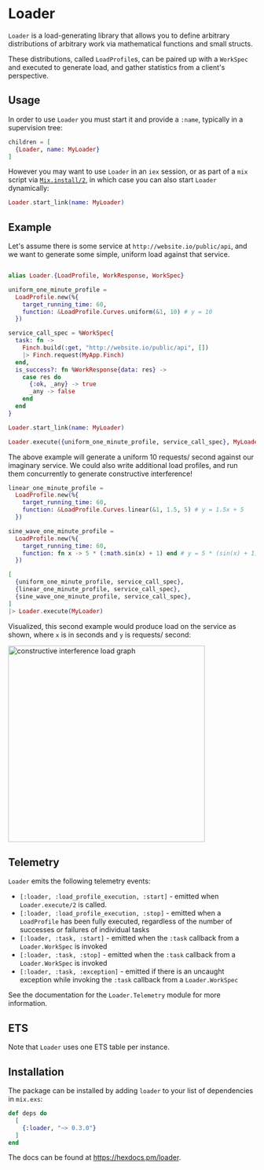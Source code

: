 # Loader

<!-- MDOC !-->
<!-- DESCRIPTION !-->

`Loader` is a load-generating library that allows you to define arbitrary distributions of arbitrary work via mathematical functions and small structs. 

<!-- DESCRIPTION !-->

These distributions, called `LoadProfile`s, can be paired up with a `WorkSpec` and executed to generate load, and gather statistics from a client's perspective.

## Usage

In order to use `Loader` you must start it and provide a `:name`, typically in a supervision tree:

```elixir
children = [
  {Loader, name: MyLoader}
]
```

However you may want to use `Loader` in an `iex` session, or as part of a `mix` script via [`Mix.install/2`](https://hexdocs.pm/mix/Mix.html#install/2), in which case you can also start `Loader` dynamically:

```elixir
Loader.start_link(name: MyLoader)
```

## Example

Let's assume there is some service at `http://website.io/public/api`, and we want to generate some simple, uniform load against that service.

```elixir

alias Loader.{LoadProfile, WorkResponse, WorkSpec}

uniform_one_minute_profile =
  LoadProfile.new(%{
    target_running_time: 60,
    function: &LoadProfile.Curves.uniform(&1, 10) # y = 10
  })

service_call_spec = %WorkSpec{
  task: fn ->
    Finch.build(:get, "http://website.io/public/api", [])
    |> Finch.request(MyApp.Finch)
  end,
  is_success?: fn %WorkResponse{data: res} ->
    case res do
      {:ok, _any} -> true
      _any -> false
    end
  end
}

Loader.start_link(name: MyLoader)

Loader.execute({uniform_one_minute_profile, service_call_spec}, MyLoader)
```

The above example will generate a uniform 10 requests/ second against our imaginary service. We could also write additional load profiles, and run them concurrently to generate constructive interference!

```elixir
linear_one_minute_profile =
  LoadProfile.new(%{
    target_running_time: 60,
    function: &LoadProfile.Curves.linear(&1, 1.5, 5) # y = 1.5x + 5
  })

sine_wave_one_minute_profile =
  LoadProfile.new(%{
    target_running_time: 60,
    function: fn x -> 5 * (:math.sin(x) + 1) end # y = 5 * (sin(x) + 1)
  })

[
  {uniform_one_minute_profile, service_call_spec},
  {linear_one_minute_profile, service_call_spec},
  {sine_wave_one_minute_profile, service_call_spec},
]
|> Loader.execute(MyLoader)
```

Visualized, this second example would produce load on the service as shown, where `x` is in seconds and `y` is requests/ second:

<img width="400 px" alt="constructive interference load graph" src="https://user-images.githubusercontent.com/47335328/249553919-631be393-0639-4855-9760-0b5db8092969.png">

## Telemetry

`Loader` emits the following telemetry events:

- `[:loader, :load_profile_execution, :start]` - emitted when `Loader.execute/2` is called.
- `[:loader, :load_profile_execution, :stop]` - emitted when a `LoadProfile` has been fully executed, regardless of the number of successes or failures of individual tasks
- `[:loader, :task, :start]` - emitted when the `:task` callback from a `Loader.WorkSpec` is invoked
- `[:loader, :task, :stop]` - emitted when the `:task` callback from a `Loader.WorkSpec` is invoked
- `[:loader, :task, :exception]` - emitted if there is an uncaught exception while invoking the `:task` callback from a `Loader.WorkSpec`

See the documentation for the `Loader.Telemetry` module for more information.

## ETS

Note that `Loader` uses one ETS table per instance.

## Installation

The package can be installed by adding `loader` to your list of dependencies in `mix.exs`:

```elixir
def deps do
  [
    {:loader, "~> 0.3.0"}
  ]
end
```

The docs can be found at <https://hexdocs.pm/loader>.

